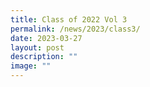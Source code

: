 ```yaml
---
title: Class of 2022 Vol 3
permalink: /news/2023/class3/
date: 2023-03-27
layout: post
description: ""
image: ""
---
```


